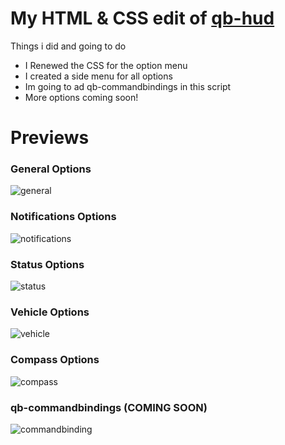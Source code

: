 
# My HTML & CSS edit of [qb-hud](https://github.com/qbcore-framework/qb-hud)
Things i did and going to do
* I Renewed the CSS for the option menu
* I created a side menu for all options
* Im going to ad qb-commandbindings in this script
* More options coming soon!

# Previews
### General Options
![general](https://i.imgur.com/NS94luq.png)
### Notifications Options
![notifications](https://i.imgur.com/SonwX0t.png)
### Status Options
![status](https://i.imgur.com/TbHW142.png)
### Vehicle Options
![vehicle](https://i.imgur.com/Vyxzmvz.png)
### Compass Options
![compass](https://i.imgur.com/wyAzmFV.png)
### qb-commandbindings (COMING SOON)
![commandbinding](https://i.imgur.com/jspz03P.png)
